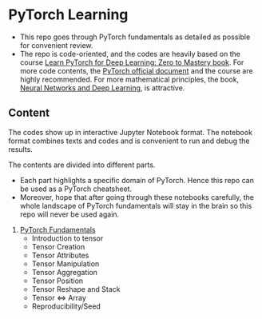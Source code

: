 # PyTorch Learning
 
- This repo goes through PyTorch fundamentals as detailed as possible for convenient review.
- The repo is code-oriented, and the codes are heavily based on the course [Learn PyTorch for Deep Learning: Zero to Mastery book](https://www.learnpytorch.io/). For more code contents, the [PyTorch official document](https://pytorch.org/docs/stable/index.html) and the course are highly recommended. For more mathematical principles, the book, [Neural Networks and Deep Learning](http://neuralnetworksanddeeplearning.com/), is attractive.

## Content
The codes show up in interactive Jupyter Notebook format. The notebook format combines texts and codes and is convenient to run and debug the results.

The contents are divided into different parts.
- Each part highlights a specific domain of PyTorch. Hence this repo can be used as a PyTorch cheatsheet. 
- Moreover, hope that after going through these notebooks carefully, the whole landscape of PyTorch fundamentals will stay in the brain so this repo will never be used again.

1. [PyTorch Fundamentals](https://github.com/RongLiu-Leo/Pytorch-Learning/blob/main/1.PyTorch_Fundamentals.ipynb)
   - Introduction to tensor
   - Tensor Creation
   - Tensor Attributes
   - Tensor Manipulation
   - Tensor Aggregation
   - Tensor Position
   - Tensor Reshape and Stack
   - Tensor <=> Array
   - Reproducibility/Seed





